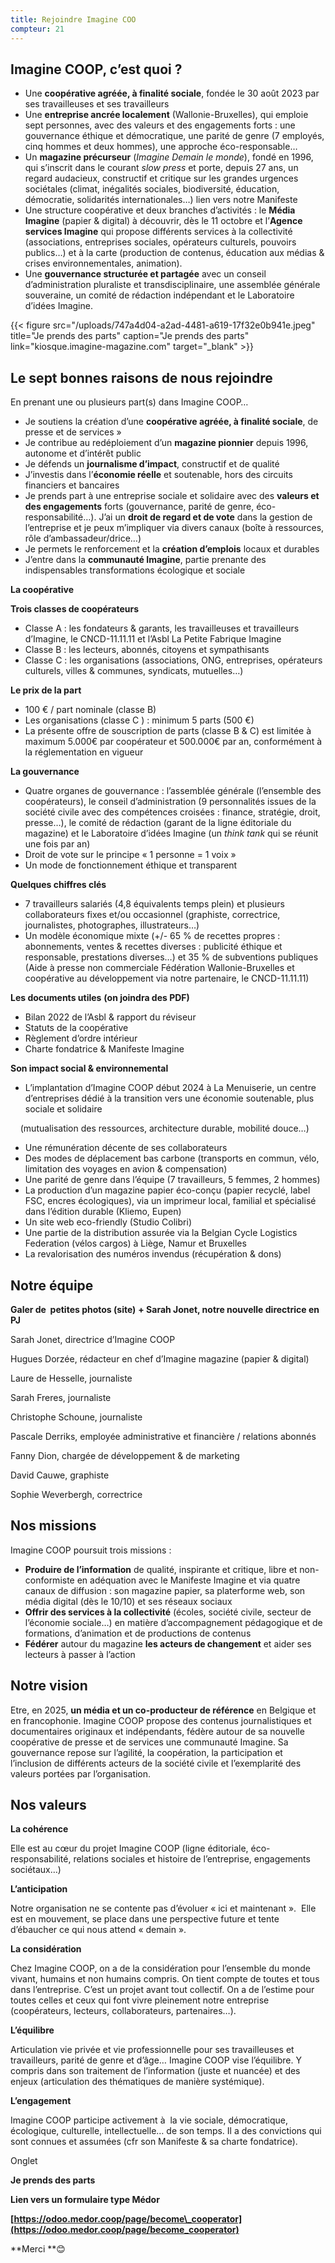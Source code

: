 ```yaml
---
title: Rejoindre Imagine COO
compteur: 21
---
```

## **Imagine COOP, c’est quoi ?**

* Une **coopérative agréée, à finalité sociale**, fondée le 30 août 2023 par ses travailleuses et ses travailleurs
* Une **entreprise ancrée localement** (Wallonie-Bruxelles), qui emploie sept personnes, avec des valeurs et des engagements forts : une gouvernance éthique et démocratique, une parité de genre (7 employés, cinq hommes et deux hommes), une approche éco-responsable…
* Un **magazine précurseur** (*Imagine Demain le monde*), fondé en 1996, qui s’inscrit dans le courant *slow press* et porte, depuis 27 ans, un regard audacieux, constructif et critique sur les grandes urgences sociétales (climat, inégalités sociales, biodiversité, éducation, démocratie, solidarités internationales…) lien vers notre Manifeste
* Une structure coopérative et deux branches d’activités : le **Média Imagine** (papier & digital) à découvrir, dès le 11 octobre et l’**Agence services Imagine** qui propose différents services à la collectivité (associations, entreprises sociales, opérateurs culturels, pouvoirs publics…) et à la carte (production de contenus, éducation aux médias & crises environnementales, animation).
* Une **gouvernance structurée et partagée** avec un conseil d’administration pluraliste et transdisciplinaire, une assemblée générale souveraine, un comité de rédaction indépendant et le Laboratoire d’idées Imagine.

{{< figure src="/uploads/747a4d04-a2ad-4481-a619-17f32e0b941e.jpeg" title="Je prends des parts" caption="Je prends des parts" link="kiosque.imagine-magazine.com" target="_blank" >}}


## **Le sept bonnes raisons de nous rejoindre**

En prenant une ou plusieurs part(s) dans Imagine COOP…

* Je soutiens la création d’une **coopérative agréée, à finalité sociale**, de presse et de services »
* Je contribue au redéploiement d’un **magazine pionnier** depuis 1996, autonome et d’intérêt public
* Je défends un **journalisme d’impact**, constructif et de qualité
* J’investis dans l’**économie réelle** et soutenable, hors des circuits financiers et bancaires
* Je prends part à une entreprise sociale et solidaire avec des **valeurs et des engagements** forts (gouvernance, parité de genre, éco-responsabilité…). J’ai un **droit de regard et de vote** dans la gestion de l’entreprise et je peux m’impliquer via divers canaux (boîte à ressources, rôle d’ambassadeur/drice…)
* Je permets le renforcement et la **création d’emplois** locaux et durables
* J’entre dans la **communauté Imagine**, partie prenante des indispensables transformations écologique et sociale

**La coopérative**

**Trois classes de coopérateurs**

* Classe A : les fondateurs & garants, les travailleuses et travailleurs d’Imagine, le CNCD-11.11.11 et l’Asbl La Petite Fabrique Imagine
* Classe B : les lecteurs, abonnés, citoyens et sympathisants
* Classe C : les organisations (associations, ONG, entreprises, opérateurs culturels, villes & communes, syndicats, mutuelles…)

**Le prix de la part**

* 100 € / part nominale (classe B)
* Les organisations (classe C ) : minimum 5 parts (500 €)
* La présente offre de souscription de parts (classe B & C) est limitée à maximum 5.000€ par coopérateur et 500.000€ par an, conformément à la réglementation en vigueur

**La gouvernance**

* Quatre organes de gouvernance : l’assemblée générale (l’ensemble des coopérateurs), le conseil d’administration (9 personnalités issues de la société civile avec des compétences croisées : finance, stratégie, droit, presse…), le comité de rédaction (garant de la ligne éditoriale du magazine) et le Laboratoire d’idées Imagine (un *think tank* qui se réunit une fois par an)
* Droit de vote sur le principe « 1 personne = 1 voix »
* Un mode de fonctionnement éthique et transparent

**Quelques chiffres clés**

* 7 travailleurs salariés (4,8 équivalents temps plein) et plusieurs collaborateurs fixes et/ou occasionnel (graphiste, correctrice, journalistes, photographes, illustrateurs…)
* Un modèle économique mixte (+/- 65 % de recettes propres : abonnements, ventes & recettes diverses : publicité éthique et responsable, prestations diverses…) et 35 % de subventions publiques (Aide à presse non commerciale Fédération Wallonie-Bruxelles et coopérative au développement via notre partenaire, le CNCD-11.11.11)

**Les documents utiles** **(on joindra des PDF)**

* Bilan 2022 de l’Asbl & rapport du réviseur
* Statuts de la coopérative
* Règlement d’ordre intérieur
* Charte fondatrice & Manifeste Imagine

**Son impact social & environnemental**

* L’implantation d’Imagine COOP début 2024 à La Menuiserie, un centre d’entreprises dédié à la transition vers une économie soutenable, plus sociale et solidaire

&nbsp; &nbsp; (mutualisation des ressources, architecture durable, mobilité douce…)

* Une rémunération décente de ses collaborateurs
* Des modes de déplacement bas carbone (transports en commun, vélo, limitation des voyages en avion & compensation)
* Une parité de genre dans l’équipe (7 travailleurs, 5 femmes, 2 hommes)
* La production d’un magazine papier éco-conçu (papier recyclé, label FSC, encres écologiques), via un imprimeur local, familial et spécialisé dans l’édition durable (Kliemo, Eupen)
* Un site web eco-friendly (Studio Colibri)
* Une partie de la distribution assurée via la Belgian Cycle Logistics Federation (vélos cargos) à Liège, Namur et Bruxelles
* La revalorisation des numéros invendus (récupération & dons)

## **Notre équipe**

**Galer de&nbsp; petites photos (site)** **\+ Sarah Jonet, notre nouvelle directrice en PJ**

Sarah Jonet, directrice d’Imagine COOP

Hugues Dorzée, rédacteur en chef d’Imagine magazine (papier & digital)

Laure de Hesselle, journaliste

Sarah Freres, journaliste

Christophe Schoune, journaliste

Pascale Derriks, employée administrative et financière / relations abonnés

Fanny Dion, chargée de développement & de marketing

David Cauwe, graphiste

Sophie Weverbergh, correctrice

## **Nos missions**

Imagine COOP poursuit trois missions :

* **Produire de l’information** de qualité, inspirante et critique, libre et non-conformiste en adéquation avec le Manifeste Imagine et via quatre canaux de diffusion : son magazine papier, sa platerforme web, son média digital (dès le 10/10) et ses réseaux sociaux
* **Offrir des services à la collectivité** (écoles, société civile, secteur de l’économie sociale…) en matière d’accompagnement pédagogique et de formations, d’animation et de productions de contenus
* **Fédérer** autour du magazine **les acteurs de changement** et aider ses lecteurs à passer à l’action

## **Notre vision**

Etre, en 2025, **un média et un co-producteur de référence** en Belgique et en francophonie. Imagine COOP propose des contenus journalistiques et documentaires originaux et indépendants, fédère autour de sa nouvelle coopérative de presse et de services une communauté Imagine. Sa gouvernance repose sur l’agilité, la coopération, la participation et l’inclusion de différents acteurs de la société civile et l’exemplarité des valeurs portées par l’organisation.

## **Nos valeurs**

**La cohérence**

Elle est au cœur du projet Imagine COOP (ligne éditoriale, éco-responsabilité, relations sociales et histoire de l’entreprise, engagements sociétaux…)

**L’anticipation**

Notre organisation ne se contente pas d’évoluer « ici et maintenant ».&nbsp; Elle est en mouvement, se place dans une perspective future et tente d’ébaucher ce qui nous attend « demain ».&nbsp;

**La considération**

Chez Imagine COOP, on a de la considération pour l’ensemble du monde vivant, humains et non humains compris. On tient compte de toutes et tous dans l’entreprise. C’est un projet avant tout collectif. On a de l’estime pour toutes celles et ceux qui font vivre pleinement notre entreprise (coopérateurs, lecteurs, collaborateurs, partenaires…).

**L’équilibre**&nbsp;

Articulation vie privée et vie professionnelle pour ses travailleuses et travailleurs, parité de genre et d’âge… Imagine COOP vise l’équilibre. Y compris dans son traitement de l’information (juste et nuancée) et des enjeux (articulation des thématiques de manière systémique).

**L’engagement**

Imagine COOP participe activement à&nbsp; la vie sociale, démocratique, écologique, culturelle, intellectuelle… de son temps. Il a des convictions qui sont connues et assumées (cfr son Manifeste & sa charte fondatrice).

Onglet

**Je prends des parts**

**Lien vers un formulaire type Médor**

**[https://odoo.medor.coop/page/become\_cooperator](https://odoo.medor.coop/page/become_cooperator)**

\*\*Merci \*\*😊